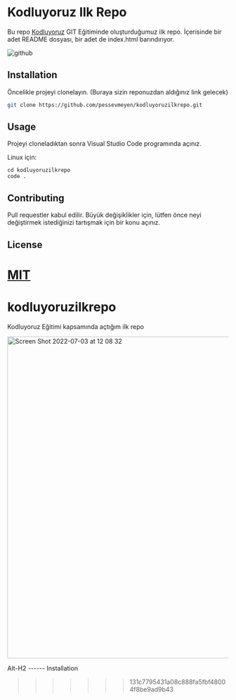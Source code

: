 # Kodluyoruz Ilk Repo

Bu repo [Kodluyoruz](https://www.kodluyoruz.org) GIT Eğitiminde oluşturduğumuz ilk repo. İçerisinde bir adet README dosyası, bir adet de index.html barındırıyor.

![github](file:///Users/furkanerucar/Downloads/Screen%20Shot%202022-07-03%20at%2012.08.32.png)

## Installation

Öncelikle projeyi clonelayın. (Buraya sizin reponuzdan aldığınız link gelecek)

```bash
git clone https://github.com/pessevmeyen/kodluyoruzilkrepo.git
```

## Usage

Projeyi cloneladıktan sonra Visual Studio Code programında açınız.

Linux için:
```linux
cd kodluyoruzilkrepo
code .
```

## Contributing
Pull requestler kabul edilir. Büyük değişiklikler için, lütfen önce neyi değiştirmek istediğinizi tartışmak için bir konu açınız.


## License
[MIT](https://choosealicense.com/licenses/mit/)
=======
# kodluyoruzilkrepo
Kodluyoruz Eğitimi kapsamında açtığım ilk repo

<img width="731" alt="Screen Shot 2022-07-03 at 12 08 32" src="https://user-images.githubusercontent.com/97690923/177032981-47de8a17-8bec-40ad-aa29-10f3b347c3c5.png">

Alt-H2
------ Installation
>>>>>>> 131c7795431a08c888fa5fbf48004f8be9ad9b43
